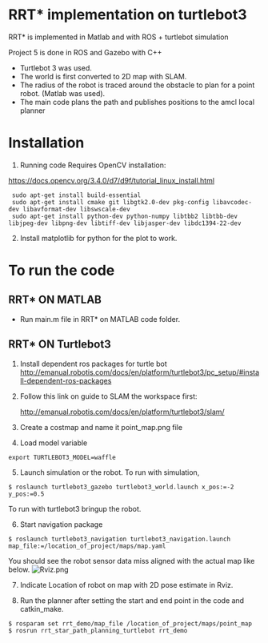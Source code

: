
# RRT* implementation on turtlebot3

RRT* is implemented in Matlab and with ROS + turtlebot simulation

Project 5 is done in ROS and Gazebo with C++

 * Turtlebot 3 was used.
 * The world is first converted to 2D map with SLAM.
 * The radius of the robot is traced around the obstacle to plan for a point robot. (Matlab was used).
 * The main code plans the path and publishes positions to the amcl local planner

# Installation

1. Running code Requires OpenCV installation:

 https://docs.opencv.org/3.4.0/d7/d9f/tutorial_linux_install.html

```
 sudo apt-get install build-essential
 sudo apt-get install cmake git libgtk2.0-dev pkg-config libavcodec-dev libavformat-dev libswscale-dev
 sudo apt-get install python-dev python-numpy libtbb2 libtbb-dev libjpeg-dev libpng-dev libtiff-dev libjasper-dev libdc1394-22-dev
```
 2. Install matplotlib for python for the plot to work.

# To run the code

## RRT* ON MATLAB

 * Run main.m file in RRT* on MATLAB code folder.

## RRT* ON Turtlebot3 

1. Install dependent ros packages for turtle bot
    http://emanual.robotis.com/docs/en/platform/turtlebot3/pc_setup/#install-dependent-ros-packages

2. Follow this link on guide to SLAM the workspace first:

    http://emanual.robotis.com/docs/en/platform/turtlebot3/slam/

3. Create a costmap and name it point_map.png file

4. Load model variable
```
export TURTLEBOT3_MODEL=waffle
```

5. Launch simulation or the robot. To run with simulation,
```
$ roslaunch turtlebot3_gazebo turtlebot3_world.launch x_pos:=-2 y_pos:=0.5
```

To run with turtlebot3 bringup the robot.

6. Start navigation package
```
$ roslaunch turtlebot3_navigation turtlebot3_navigation.launch map_file:=/location_of_project/maps/map.yaml
```

You should see the robot sensor data miss aligned with the actual map like below.
![Rviz.png](Rviz.png "Rviz")

7. Indicate Location of robot on map with 2D pose estimate in Rviz.

8. Run the planner after setting the start and end point in the code and catkin_make.
```
$ rosparam set rrt_demo/map_file /location_of_project/maps/point_map
$ rosrun rrt_star_path_planning_turtlebot rrt_demo
```
